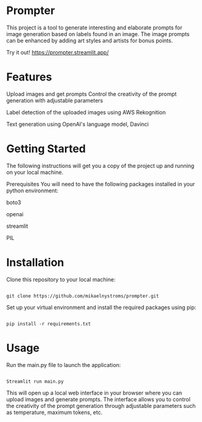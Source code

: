# Prompter

This project is a tool to generate interesting and elaborate prompts for image generation based on labels found in an image. The image prompts can be enhanced by adding art styles and artists for bonus points.

Try it out! https://prompter.streamlit.app/

# Features
Upload images and get prompts
Control the creativity of the prompt generation with adjustable parameters

Label detection of the uploaded images using AWS Rekognition

Text generation using OpenAI's language model, Davinci

# Getting Started
The following instructions will get you a copy of the project up and running on your local machine.

Prerequisites
You will need to have the following packages installed in your python environment:

boto3

openai

streamlit

PIL

# Installation
Clone this repository to your local machine:

```

git clone https://github.com/mikaelnystroms/prompter.git

```

Set up your virtual environment and install the required packages using pip:

```

pip install -r requirements.txt

```
# Usage
Run the main.py file to launch the application:

```

Streamlit run main.py

```

This will open up a local web interface in your browser where you can upload images and generate prompts. The interface allows you to control the creativity of the prompt generation through adjustable parameters such as temperature, maximum tokens, etc.

